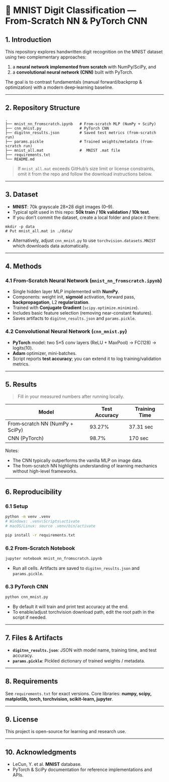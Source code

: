 # 🧠 MNIST Digit Classification — From‑Scratch NN & PyTorch CNN

## 1. Introduction
This repository explores handwritten digit recognition on the MNIST dataset using two complementary approaches:
1) a **neural network implemented from scratch** with NumPy/SciPy, and
2) a **convolutional neural network (CNN)** built with PyTorch.

The goal is to contrast fundamentals (manual forward/backprop & optimization) with a modern deep‑learning baseline.

---

## 2. Repository Structure
```
.
├── mnist_nn_fromscratch.ipynb   # From-scratch MLP (NumPy + SciPy)
├── cnn_mnist.py                 # PyTorch CNN
├── digitnn_results.json         # Saved test metrics (from-scratch run)
├── params.pickle                # Trained weights/metadata (from-scratch run)
├── mnist_all.mat                #  MNIST .mat file 
├── requirements.txt
└── README.md
```
> If `mnist_all.mat` exceeds GitHub’s size limit or license constraints, omit it from the repo and follow the download instructions below.

---

## 3. Dataset
- **MNIST**: 70k grayscale 28×28 digit images (0–9).
- Typical split used in this repo: **50k train / 10k validation / 10k test**.
- If you don’t commit the dataset, create a local folder and place it there:
```
mkdir -p data
# Put mnist_all.mat in ./data/
```
- Alternatively, adjust `cnn_mnist.py` to use `torchvision.datasets.MNIST` which downloads data automatically.

---

## 4. Methods

### 4.1 From‑Scratch Neural Network (`mnist_nn_fromscratch.ipynb`)
- Single hidden layer MLP implemented with **NumPy**.
- Components: weight init, **sigmoid** activation, forward pass, **backpropagation**, L2 **regularization**.
- Trained with **Conjugate Gradient** (`scipy.optimize.minimize`).
- Includes basic feature selection (removing near-constant features).
- Saves artifacts to `digitnn_results.json` and `params.pickle`.

### 4.2 Convolutional Neural Network (`cnn_mnist.py`)
- **PyTorch** model: two 5×5 conv layers (ReLU + MaxPool) → FC(128) → logits(10).
- **Adam** optimizer, mini-batches.
- Script reports **test accuracy**; you can extend it to log training/validation metrics.

---

## 5. Results
> Fill in your measured numbers after running locally.

| Model                                | Test Accuracy | Training Time |
|--------------------------------------|---------------|---------------|
| From‑scratch NN (NumPy + SciPy)      | 93.27%           | 37.31 sec        |
| CNN (PyTorch)                         | 98.7%           | 170 sec        |

Notes:
- The CNN typically outperforms the vanilla MLP on image data.
- The from-scratch NN highlights understanding of learning mechanics without high-level frameworks.

---

## 6. Reproducibility

### 6.1 Setup
```bash
python -m venv .venv
# Windows: .venv\Scripts\activate
# macOS/Linux: source .venv/bin/activate

pip install -r requirements.txt
```

### 6.2 From‑Scratch Notebook
```bash
jupyter notebook mnist_nn_fromscratch.ipynb
```
- Run all cells. Artifacts are saved to `digitnn_results.json` and `params.pickle`.

### 6.3 PyTorch CNN
```bash
python cnn_mnist.py
```
- By default it will train and print test accuracy at the end.
- To enable/adjust torchvision download path, edit the root path in the script if needed.

---

## 7. Files & Artifacts
- **`digitnn_results.json`**: JSON with model name, training time, and test accuracy.
- **`params.pickle`**: Pickled dictionary of trained weights / metadata.

---

## 8. Requirements
See `requirements.txt` for exact versions. Core libraries: **numpy, scipy, matplotlib, torch, torchvision, scikit‑learn, jupyter**.

---

## 9. License
This project is open-source for learning and research use.

---

## 10. Acknowledgments
- LeCun, Y. et al. **MNIST** database.
- PyTorch & SciPy documentation for reference implementations and APIs.

